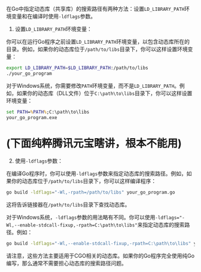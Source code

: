 在Go中指定动态库（共享库）的搜索路径有两种方法：设置`LD_LIBRARY_PATH`环境变量和在编译时使用`-ldflags`参数。

1. 设置`LD_LIBRARY_PATH`环境变量：

你可以在运行Go程序之前设置`LD_LIBRARY_PATH`环境变量，以包含动态库所在的目录。例如，如果你的动态库位于`/path/to/libs`目录下，你可以这样设置环境变量：

```bash
export LD_LIBRARY_PATH=$LD_LIBRARY_PATH:/path/to/libs
./your_go_program
```

对于Windows系统，你需要修改`PATH`环境变量，而不是`LD_LIBRARY_PATH`。例如，如果你的动态库（DLL文件）位于`C:\path\to\libs`目录下，你可以这样设置环境变量：

```cmd
set PATH=%PATH%;C:\path\to\libs
your_go_program.exe
```
# (下面纯粹腾讯元宝瞎讲，根本不能用)
2. 使用`-ldflags`参数：

在编译Go程序时，你可以使用`-ldflags`参数来指定动态库的搜索路径。例如，如果你的动态库位于`/path/to/libs`目录下，你可以这样编译程序：

```bash
go build -ldflags="-Wl,-rpath=/path/to/libs" your_go_program.go
```

这将告诉链接器在`/path/to/libs`目录下查找动态库。

对于Windows系统，`-ldflags`参数的用法略有不同。你可以使用`-ldflags="-Wl,--enable-stdcall-fixup,-rpath=C:\path\to\libs"`来指定动态库的搜索路径。例如：

```bash
go build -ldflags="-Wl,--enable-stdcall-fixup,-rpath=C:\path\to\libs" your_go_program.go
```

请注意，这些方法主要适用于CGO相关的动态库。如果你的Go程序完全使用纯Go编写，那么通常不需要担心动态库的搜索路径问题。